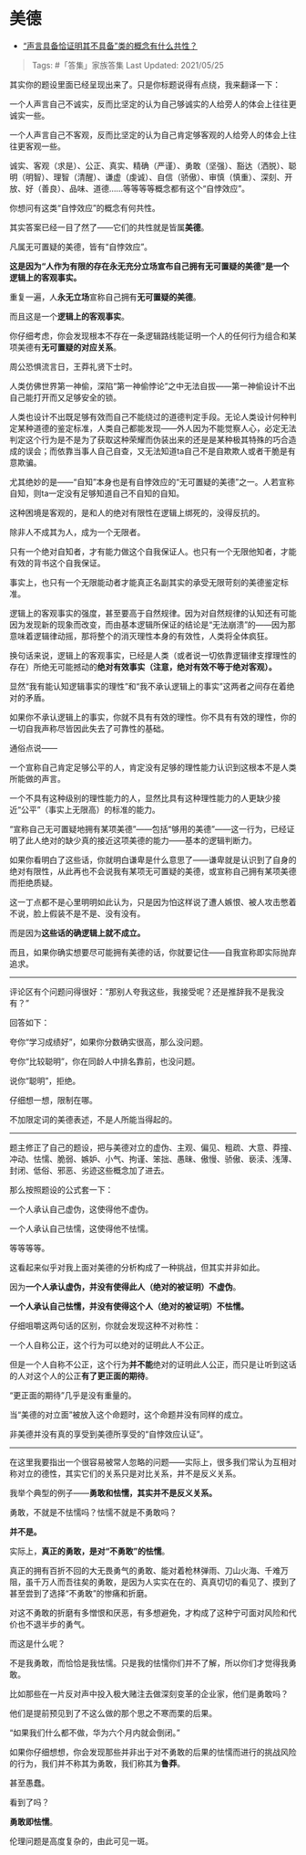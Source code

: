# 美德

- [“声言具备恰证明其不具备”类的概念有什么共性？](https://www.zhihu.com/question/403395713/answer/1310486606)

>Tags: #「答集」家族答集
>Last Updated: 2021/05/25

其实你的题设里面已经呈现出来了。只是你标题说得有点绕，我来翻译一下：

一个人声言自己不诚实，反而比坚定的认为自己够诚实的人给旁人的体会上往往更诚实一些。

一个人声言自己不客观，反而比坚定的认为自己肯定够客观的人给旁人的体会上往往更客观一些。

诚实、客观（求是）、公正、真实、精确（严谨）、勇敢（坚强）、豁达（洒脱）、聪明（明智）、理智（清醒）、谦虚（虔诚）、自信（骄傲）、审慎（慎重）、深刻、开放、好（善良）、品味、道德……等等等等概念都有这个“自悖效应”。

你想问有这类“自悖效应”的概念有何共性。

其实答案已经一目了然了——它们的共性就是皆属**美德**。

凡属无可置疑的美德，皆有“自悖效应”。

**这是因为“人作为有限的存在永无充分立场宣布自己拥有无可置疑的美德”是一个逻辑上的客观事实。**

重复一遍，人**永无立场**宣称自己拥有**无可置疑的美德**。

而且这是一个**逻辑上的客观事实**。

你仔细考虑，你会发现根本不存在一条逻辑路线能证明一个人的任何行为组合和某项美德有**无可置疑的对应关系**。

周公恐惧流言日，王莽礼贤下士时。

人类仿佛世界第一神偷，深陷“第一神偷悖论”之中无法自拔——第一神偷设计不出自己能打开而又足够安全的锁。

人类也设计不出既足够有效而自己不能绕过的道德判定手段。无论人类设计何种判定某种道德的鉴定标准，人类自己都能发现——外人因为不能觉察人心，必定无法判定这个行为是不是为了获取这种荣耀而伪装出来的还是是某种极其特殊的巧合造成的误会；而依靠当事人自己自查，又无法知道ta自己不是自欺欺人或者干脆是有意欺骗。

尤其绝妙的是——“自知”本身也是有自悖效应的“无可置疑的美德”之一。人若宣称自知，则ta一定没有足够知道自己不自知的自知。

这种困境是客观的，是和人的绝对有限性在逻辑上绑死的，没得反抗的。

除非人不成其为人，成为一个无限者。

只有一个绝对自知者，才有能力做这个自我保证人。也只有一个无限他知者，才能有效的背书这个自我保证。

事实上，也只有一个无限能动者才能真正名副其实的承受无限苛刻的美德鉴定标准。

逻辑上的客观事实的强度，甚至要高于自然规律。因为对自然规律的认知还有可能因为发现新的现象而改变，而由基本逻辑所保证的结论是“无法崩溃”的——因为那意味着逻辑律动摇，那将整个的消灭理性本身的有效性，人类将全体疯狂。

换句话来说，逻辑上的客观事实，已经是人类（或者说一切依靠逻辑律支撑理性的存在）所绝无可能撼动的**绝对有效事实（注意，绝对有效不等于绝对客观）。**

显然“我有能认知逻辑事实的理性”和“我不承认逻辑上的事实”这两者之间存在着绝对的矛盾。

如果你不承认逻辑上的事实，你就不具有有效的理性。你不具有有效的理性，你的一切自我声称尽皆因此失去了可靠性的基础。

通俗点说——

一个宣称自己肯定足够公平的人，肯定没有足够的理性能力认识到这根本不是人类所能做的声言。

一个不具有这种级别的理性能力的人，显然比具有这种理性能力的人更缺少接近“公平”（事实上无限高）的标准的能力。

“宣称自己无可置疑地拥有某项美德”——包括“够用的美德”——这一行为，已经证明了此人绝对的缺少真的接近这项美德的能力——基本的逻辑判断力。

如果你看明白了这些话，你就明白谦卑是什么意思了——谦卑就是认识到了自身的绝对有限性，从此再也不会说我有某项无可置疑的美德，或宣称自己拥有某项美德而拒绝质疑。

这一丁点都不是心里明明如此认为，只是因为怕这样说了遭人嫉恨、被人攻击憋着不说，脸上假装不是不是、没有没有。

而是因为**这些话的确逻辑上就不成立。**

而且，如果你确实想要尽可能拥有美德的话，你就要记住——自我宣称即实际抛弃追求。

---

评论区有个问题问得很好：“那别人夸我这些，我接受呢？还是推辞我不是我没有？”

回答如下：

夸你“学习成绩好”，如果你分数确实很高，那么没问题。

夸你“比较聪明”，你在同龄人中排名靠前，也没问题。

说你“聪明”，拒绝。

仔细想一想，限制在哪。

不加限定词的美德表述，不是人所能当得起的。

---

题主修正了自己的题设，把与美德对立的虚伪、主观、偏见、粗疏、大意、莽撞、冲动、怯懦、脆弱、嫉妒、小气、拘谨、笨拙、愚昧、傲慢、骄傲、亵渎、浅薄、封闭、低俗、邪恶、劣迹这些概念加了进去。

那么按照题设的公式套一下：

一个人承认自己虚伪，这使得他不虚伪。

一个人承认自己怯懦，这使得他不怯懦。

等等等等。

这看起来似乎对我上面对美德的分析构成了一种挑战，但其实并非如此。

因为**一个人承认虚伪，并没有使得此人（绝对的被证明）不虚伪**。

**一个人承认自己怯懦，并没有使得这个人（绝对的被证明）不怯懦。**

仔细咀嚼这两句话的区别，你就会发现这种不对称性：

一个人自称公正，这个行为可以绝对的证明此人不公正。

但是一个人自称不公正，这个行为**并不能**绝对的证明此人公正，而只是让听到这话的人对这个人的公正**有了更正面的期待**。

“更正面的期待”几乎是没有重量的。

当“美德的对立面”被放入这个命题时，这个命题并没有同样的成立。

非美德并没有真的享受到美德所享受的“自悖效应认证”。

---

在这里我要指出一个很容易被常人忽略的问题——实际上，很多我们常认为互相对称对立的德性，其实它们的关系只是对比关系，并不是反义关系。

我举个典型的例子——**勇敢和怯懦，其实并不是反义关系。**

勇敢，不就是不怯懦吗？怯懦不就是不勇敢吗？

**并不是。**

实际上，**真正的勇敢，是对“不勇敢”的怯懦**。

真正的拥有百折不回的大无畏勇气的勇敢、能对着枪林弹雨、刀山火海、千难万阻，虽千万人而吾往矣的勇敢，是因为人实实在在的、真真切切的看见了、摸到了甚至尝到了选择“不勇敢”的惨痛和折磨。

对这不勇敢的折磨有多憎恨和厌恶，有多想避免，才构成了这种宁可面对风险和代价也不退半步的勇气。

而这是什么呢？

不是我勇敢，而恰恰是我怯懦。只是我的怯懦你们并不了解，所以你们才觉得我勇敢。

比如那些在一片反对声中投入极大赌注去做深刻变革的企业家，他们是勇敢吗？

他们是提前预见到了不这么做的那个思之不寒而栗的后果。

“如果我们什么都不做，华为六个月内就会倒闭。”

如果你仔细想想，你会发现那些并非出于对不勇敢的后果的怯懦而进行的挑战风险的行为，我们并不称其为勇敢，我们称其为**鲁莽**。

甚至愚蠢。

看到了吗？

**勇敢即怯懦**。

伦理问题是高度复杂的，由此可见一斑。
